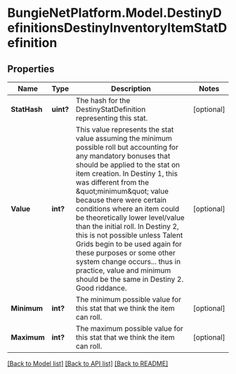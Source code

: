 # BungieNetPlatform.Model.DestinyDefinitionsDestinyInventoryItemStatDefinition
## Properties

Name | Type | Description | Notes
------------ | ------------- | ------------- | -------------
**StatHash** | **uint?** | The hash for the DestinyStatDefinition representing this stat. | [optional] 
**Value** | **int?** | This value represents the stat value assuming the minimum possible roll but accounting for any mandatory bonuses that should be applied to the stat on item creation.  In Destiny 1, this was different from the \&quot;minimum\&quot; value because there were certain conditions where an item could be theoretically lower level/value than the initial roll.   In Destiny 2, this is not possible unless Talent Grids begin to be used again for these purposes or some other system change occurs... thus in practice, value and minimum should be the same in Destiny 2. Good riddance. | [optional] 
**Minimum** | **int?** | The minimum possible value for this stat that we think the item can roll. | [optional] 
**Maximum** | **int?** | The maximum possible value for this stat that we think the item can roll. | [optional] 

[[Back to Model list]](../README.md#documentation-for-models) [[Back to API list]](../README.md#documentation-for-api-endpoints) [[Back to README]](../README.md)

